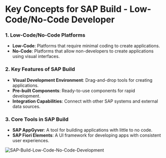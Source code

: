 # Key Concepts for SAP Build - Low-Code/No-Code Developer

### 1. Low-Code/No-Code Platforms
   - **Low-Code**: Platforms that require minimal coding to create applications.
   - **No-Code**: Platforms that allow non-developers to create applications using visual interfaces.

### 2. Key Features of SAP Build
   - **Visual Development Environment**: Drag-and-drop tools for creating applications.
   - **Pre-built Components**: Ready-to-use components for rapid development.
   - **Integration Capabilities**: Connect with other SAP systems and external data sources.

### 3. Core Tools in SAP Build
   - **SAP AppGyver**: A tool for building applications with little to no code.
   - **SAP Fiori Elements**: A UI framework for developing apps with consistent user experiences.

![SAP-Build-Low-Code-No-Code-Development](https://github.com/user-attachments/assets/5bab431b-faa3-48a3-bd69-dc5a6c8e88f1)
